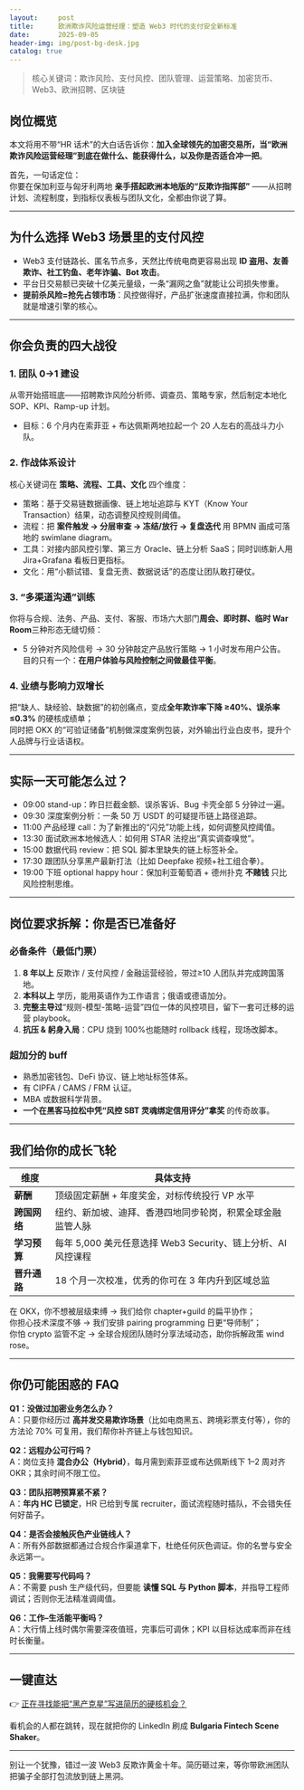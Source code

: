 ```yaml
---
layout:     post
title:      欧洲欺诈风险运营经理：塑造 Web3 时代的支付安全新标准
date:       2025-09-05
header-img: img/post-bg-desk.jpg
catalog: true
---
```


> 核心关键词：欺诈风险、支付风控、团队管理、运营策略、加密货币、Web3、欧洲招聘、区块链

## 岗位概览  
本文将用不带“HR 话术”的大白话告诉你：**加入全球领先的加密交易所，当“欧洲欺诈风险运营经理”到底在做什么、能获得什么，以及你是否适合冲一把**。

首先，一句话定位：  
你要在保加利亚与匈牙利两地 **亲手搭起欧洲本地版的“反欺诈指挥部”** ——从招聘计划、流程制度，到指标仪表板与团队文化，全都由你说了算。

---

## 为什么选择 Web3 场景里的支付风控

- Web3 支付链路长、匿名节点多，天然比传统电商更容易出现 **ID 盗用、友善欺诈、社工钓鱼、老年诈骗、Bot 攻击**。  
- 平台日交易额已突破十亿美元量级，一条“漏网之鱼”就能让公司损失惨重。  
- **提前杀风险=抢先占领市场**：风控做得好，产品扩张速度直接拉满，你和团队就是增速引擎的核心。

---

## 你会负责的四大战役

### 1. 团队 0→1 建设  
从零开始搭班底——招聘欺诈风险分析师、调查员、策略专家，然后制定本地化 SOP、KPI、Ramp-up 计划。  
- 目标：6 个月内在索菲亚 + 布达佩斯两地拉起一个 20 人左右的高战斗力小队。  

### 2. 作战体系设计  
核心关键词在 **策略、流程、工具、文化** 四个维度：  
- 策略：基于交易链数据画像、链上地址追踪与 KYT（Know Your Transaction）结果，动态调整风控规则阈值。  
- 流程：把 **案件触发 → 分层审查 → 冻结/放行 → 复盘迭代** 用 BPMN 画成可落地的 swimlane diagram。  
- 工具：对接内部风控引擎、第三方 Oracle、链上分析 SaaS；同时训练新人用 Jira+Grafana 看板日更指标。  
- 文化：用“小额试错、复盘无责、数据说话”的态度让团队敢打硬仗。

### 3. “多渠道沟通”训练  
你将与合规、法务、产品、支付、客服、市场六大部门**周会、即时群、临时 War Room**三种形态无缝切频：  
- 5 分钟对齐风险信号 → 30 分钟敲定产品放行策略 → 1 小时发布用户公告。  
目的只有一个：**在用户体验与风险控制之间做最佳平衡**。

### 4. 业绩与影响力双增长  
把“缺人、缺经验、缺数据”的初创痛点，变成**全年欺诈率下降 ≥40%、误杀率 ≤0.3%** 的硬核成绩单；  
同时把 OKX 的“可验证储备”机制做深度案例包装，对外输出行业白皮书，提升个人品牌与行业话语权。

---

## 实际一天可能怎么过？

- 09:00 stand-up：昨日拦截金额、误杀客诉、Bug 卡壳全部 5 分钟过一遍。  
- 09:30 深度案例分析：一条 50 万 USDT 的可疑提币链上路径追踪。  
- 11:00 产品经理 call：为了新推出的“闪兑”功能上线，如何调整风控阈值。  
- 13:30 面试欧洲本地候选人：如何用 STAR 法挖出“真实调查嗅觉”。  
- 15:00 数据代码 review：把 SQL 脚本里缺失的链上标签补全。  
- 17:30 跟团队分享黑产最新打法（比如 Deepfake 视频+社工组合拳）。  
- 19:00 下班 optional happy hour：保加利亚葡萄酒 + 德州扑克 **不赌钱** 只比风险控制思维。

---

## 岗位要求拆解：你是否已准备好

### 必备条件（最低门票）
1. **8 年以上** 反欺诈 / 支付风控 / 金融运营经验，带过≥10 人团队并完成跨国落地。  
2. **本科以上** 学历，能用英语作为工作语言；俄语或德语加分。  
3. **完整主导过**“规则-模型-策略-运营”四位一体的风控项目，留下一套可迁移的运营 playbook。  
4. **抗压 & 躬身入局**：CPU 烧到 100%也能随时 rollback 线程，现场改脚本。

### 超加分的 buff
- 熟悉加密钱包、DeFi 协议、链上地址标签体系。  
- 有 CIPFA / CAMS / FRM 认证。  
- MBA 或数据科学背景。  
- **一个在黑客马拉松中凭“风控 SBT 灵魂绑定信用评分”拿奖** 的传奇故事。

---

## 我们给你的成长飞轮

| 维度 | 具体支持 |
|---|---|
| **薪酬** | 顶级固定薪酬 + 年度奖金，对标传统投行 VP 水平 |
| **跨国网络** | 纽约、新加坡、迪拜、香港四地同步轮岗，积累全球金融监管人脉 |
| **学习预算** | 每年 5,000 美元任意选择 Web3 Security、链上分析、AI 风控课程 |
| **晋升通路** | 18 个月一次校准，优秀的你可在 3 年内升到区域总监 |

在 OKX，你不想被层级束缚 → 我们给你 chapter+guild 的扁平协作；  
你担心技术深度不够 → 我们安排 pairing programming 日更“导师制”；  
你怕 crypto 监管不定 → 全球合规团队随时分享法域动态，助你拆解政策 wind rose。

---

## 你仍可能困惑的 FAQ

**Q1：没做过加密业务怎么办？**  
A：只要你经历过 **高并发交易欺诈场景**（比如电商黑五、跨境彩票支付等），你的方法论 70% 可复用，我们帮你补齐链上与钱包知识。

**Q2：远程办公可行吗？**  
A：岗位支持 **混合办公（Hybrid）**，每月需到索菲亚或布达佩斯线下 1–2 周对齐 OKR；其余时间不限工位。  

**Q3：团队招聘预算紧不紧？**  
A：**年内 HC 已锁定**，HR 已给到专属 recruiter，面试流程随时插队，不会错失任何好苗子。

**Q4：是否会接触灰色产业链线人？**  
A：所有外部数据都通过合规合作渠道拿下，杜绝任何灰色调证。你的名誉与安全永远第一。

**Q5：我需要写代码吗？**  
A：不需要 push 生产级代码，但要能 **读懂 SQL 与 Python 脚本**，并指导工程师调试；否则你无法精准调阈值。

**Q6：工作–生活能平衡吗？**  
A：大行情上线时偶尔需要深夜值班，完事后可调休；KPI 以目标达成率而非在线时长衡量。

---

## 一键直达

👉 [正在寻找能把“黑产克星”写进简历的硬核机会？](https://okxdog.com/)  

看机会的人都在跳转，现在就把你的 LinkedIn 刷成 **Bulgaria Fintech Scene Shaker**。

---  
别让一个犹豫，错过一波 Web3 反欺诈黄金十年。简历砸过来，等你带欧洲团队把骗子全部打包流放到链上黑洞。